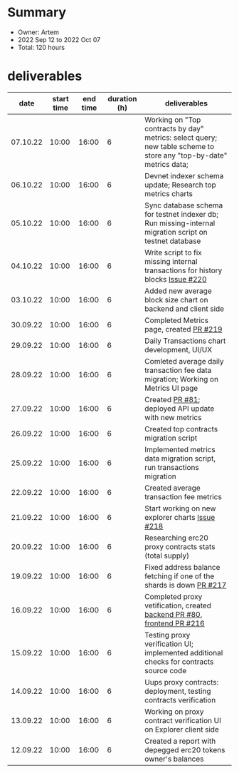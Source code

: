 # Summary
* Owner: Artem
* 2022 Sep 12 to 2022 Oct 07
* Total: 120 hours

# deliverables
| date     | start time  | end time | duration (h) | deliverables                                                                                                                                                                                         |
|----------| ------ |----------|------|------------------------------------------------------------------------------------------------------------------------------------------------------------------------------------------------------|
| 07.10.22 | 10:00  | 16:00    | 6    | Working on "Top contracts by day" metrics: select query; new table scheme to store any "top-by-date" metrics data;                                                                                   |
| 06.10.22 | 10:00  | 16:00    | 6    | Devnet indexer schema update; Research top metrics charts                                                                                                                                            |
| 05.10.22 | 10:00  | 16:00    | 6    | Sync database schema for testnet indexer db; Run missing-internal migration script on testnet database                                                                                               |
| 04.10.22 | 10:00  | 16:00    | 6    | Write script to fix missing internal transactions for history blocks [Issue #220](https://github.com/harmony-one/explorer-v2-frontend/issues/220)                                                    |
| 03.10.22 | 10:00  | 16:00    | 6    | Added new average block size chart on backend and client side                                                                                                                                        |
| 30.09.22 | 10:00  | 16:00    | 6    | Completed Metrics page, created [PR #219](https://github.com/harmony-one/explorer-v2-frontend/pull/219)                                                                                              |
| 29.09.22 | 10:00  | 16:00    | 6    | Daily Transactions chart development, UI/UX                                                                                                                                                          |
| 28.09.22 | 10:00  | 16:00    | 6    | Comleted average daily transaction fee data migration; Working on Metrics UI page                                                                                                                    |
| 27.09.22 | 10:00  | 16:00    | 6    | Created [PR #81](https://github.com/harmony-one/explorer-v2-backend/pull/81/); deployed API update with new metrics                                                                                  |
| 26.09.22 | 10:00  | 16:00    | 6    | Created top contracts migration script                                                                                                                                                               |
| 25.09.22 | 10:00  | 16:00    | 6    | Implemented metrics data migration script, run transactions migration                                                                                                                                |
| 22.09.22 | 10:00  | 16:00    | 6    | Created average transaction fee metrics                                                                                                                                                              |
| 21.09.22 | 10:00  | 16:00    | 6    | Start working on new explorer charts [Issue #218](https://github.com/harmony-one/explorer-v2-frontend/issues/218)                                                                                    |
| 20.09.22 | 10:00  | 16:00    | 6    | Researching erc20 proxy contracts stats (total supply)                                                                                                                                               |
| 19.09.22 | 10:00  | 16:00    | 6    | Fixed address balance fetching if one of the shards is down [PR #217](https://github.com/harmony-one/explorer-v2-frontend/pull/217/)                                                                 |
| 16.09.22 | 10:00  | 16:00    | 6    | Completed proxy vetification, created [backend PR #80](https://github.com/harmony-one/explorer-v2-backend/pull/80), [frontend PR #216](https://github.com/harmony-one/explorer-v2-frontend/pull/216) |
| 15.09.22 | 10:00  | 16:00    | 6    | Testing proxy verification UI; implemented additional checks for contracts source code                                                                                                               |
| 14.09.22 | 10:00  | 16:00    | 6    | Uups proxy contracts: deployment, testing contracts verification                                                                                                                                     |
| 13.09.22 | 10:00  | 16:00    | 6    | Working on proxy contract verification UI on Explorer client side                                                                                                                                    |
| 12.09.22 | 10:00  | 16:00    | 6    | Created a report with depegged erc20 tokens owner's balances                                                                                                                                         |
